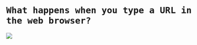 # `What happens when you type a URL in the web browser?`



![](https://res.cloudinary.com/practicaldev/image/fetch/s--ni4eXaXM--/c_imagga_scale,f_auto,fl_progressive,h_900,q_auto,w_1600/https://dev-to-uploads.s3.amazonaws.com/i/tdh7cegujnmooj33clf4.jpg)


